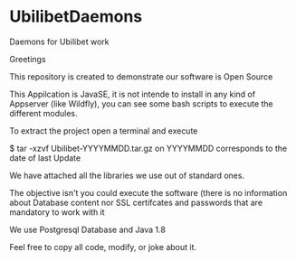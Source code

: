 # UbilibetDaemons
Daemons for Ubilibet work

Greetings

This repository is created to demonstrate our software is Open Source

This Appilcation is JavaSE, it is not intende to install in any kind of Appserver (like Wildfly), you can see some bash scripts to execute the different modules.

To extract the project open a terminal and execute

$ tar -xzvf Ubilibet-YYYYMMDD.tar.gz
on YYYYMMDD corresponds to the date of last Update

We have attached all the libraries we use out of standard ones.

The objective isn't you could execute the software (there is no information about Database content nor SSL certifcates and passwords that are mandatory to work with it

We use Postgresql Database and Java 1.8

Feel free to copy all code, modify, or joke about it.



